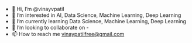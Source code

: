 - 👋 Hi, I’m @vinayvpatil
- 👀 I’m interested in AI, Data Science, Machine Learning, Deep Learning
- 🌱 I’m currently learning Data Science, Machine Learning, Deep Learning
- 💞️ I’m looking to collaborate on -
- 📫 How to reach me vinaypatilfree@gmail.com

<!---
vinayvpatil/vinayvpatil is a ✨ special ✨ repository because its `README.md` (this file) appears on your GitHub profile.
You can click the Preview link to take a look at your changes.
--->
